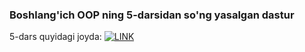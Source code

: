 ### Boshlang'ich OOP ning 5-darsidan so'ng yasalgan dastur

5-dars quyidagi joyda:
<a href="https://github.com/Ahmadjon365/Enterance_in_Python/blob/05c2d6b05d45cf2993129b1e9e04de7ecd95168b/OOP%20-%20Object%20Oriented%20programming/fiveth_less.py">
<img alt="LINK"></a>
